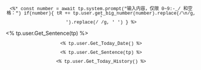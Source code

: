 <div style='font-family: Consolas,"Courier New",Courier,FreeMono,monospace;text-align:center;line-height: 12px;font-size:12px;'>
<%*
  const number = await tp.system.prompt("输入内容，仅限 0~9:-_/ 和空格：")
  if(number){
    tR += tp.user.get_big_number(number).replace(/\n/g, '<br>').replace(/ /g, '&nbsp;')
  }
%>
</div>


<% tp.user.Get_Sentence(tp) %><div style='font-family: Consolas,"Courier New",Courier,FreeMono,monospace;text-align:center;line-height: 12px;font-size:12px;'>


<% tp.user.Get_Today_Date() %>

<% tp.user.Get_Sentence(tp) %>


<% tp.user.Get_Today_History() %>